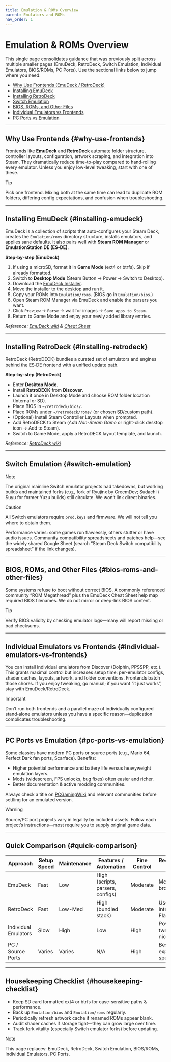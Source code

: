 ```yaml
---
title: Emulation & ROMs Overview
parent: Emulators and ROMs
nav_order: 1
---
```


# Emulation & ROMs Overview

This single page consolidates guidance that was previously split across multiple smaller pages (EmuDeck, RetroDeck, Switch Emulation, Individual Emulators, BIOS/ROMs, PC Ports). Use the sectional links below to jump where you need:

- [Why Use Frontends (EmuDeck / RetroDeck)](#why-use-frontends)
- [Installing EmuDeck](#installing-emudeck)
- [Installing RetroDeck](#installing-retrodeck)
- [Switch Emulation](#switch-emulation)
- [BIOS, ROMs, and Other Files](#bios-roms-and-other-files)
- [Individual Emulators vs Frontends](#individual-emulators-vs-frontends)
- [PC Ports vs Emulation](#pc-ports-vs-emulation)

---
## Why Use Frontends {#why-use-frontends}
Frontends like **EmuDeck** and **RetroDeck** automate folder structure, controller layouts, configuration, artwork scraping, and integration into Steam. They dramatically reduce time-to-play compared to hand‑rolling every emulator. Unless you enjoy low-level tweaking, start with one of these.

> [!TIP]
> Pick one frontend. Mixing both at the same time can lead to duplicate ROM folders, differing config expectations, and confusion when troubleshooting.

---
## Installing EmuDeck {#installing-emudeck}
EmuDeck is a collection of scripts that auto-configures your Steam Deck, creates the `Emulation/roms` directory structure, installs emulators, and applies sane defaults. It also pairs well with **Steam ROM Manager** or **EmulationStation DE (ES‑DE)**.

<div class="panel panel--soft">
<strong>Step‑by‑step (EmuDeck)</strong>
<ol>
  <li>If using a microSD, format it in <strong>Game Mode</strong> (ext4 or btrfs). Skip if already formatted.</li>
  <li>Switch to <strong>Desktop Mode</strong> (Steam Button → Power → Switch to Desktop).</li>
  <li>Download the <a href="https://www.emudeck.com/#download">EmuDeck Installer</a>.</li>
  <li>Move the installer to the desktop and run it.</li>
  <li>Copy your ROMs into <code>Emulation/roms</code>. (BIOS go in <code>Emulation/bios</code>.)</li>
  <li>Open Steam ROM Manager via EmuDeck and enable the parsers you want.</li>
  <li>Click <code>Preview</code> → <code>Parse</code> → wait for images → <code>Save apps to Steam</code>.</li>
  <li>Return to Game Mode and enjoy your newly added library entries.</li>
</ol>
<em>Reference: <a href="https://emudeck.github.io/">EmuDeck wiki</a> &amp; <a href="https://emudeck.github.io/cheat-sheet/">Cheat Sheet</a></em>
</div>

---
## Installing RetroDeck {#installing-retrodeck}
RetroDeck (RetroDECK) bundles a curated set of emulators and engines behind the ES‑DE frontend with a unified update path.

<div class="panel panel--soft">
<strong>Step‑by‑step (RetroDeck)</strong>
<ul>
  <li>Enter <strong>Desktop Mode</strong>.</li>
  <li>Install <strong>RetroDECK</strong> from <strong>Discover</strong>.</li>
  <li>Launch it once in Desktop Mode and choose ROM folder location (Internal or SD).</li>
  <li>Place BIOS in <code>~/retrodeck/bios/</code>.</li>
  <li>Place ROMs under <code>~/retrodeck/roms/</code> (or chosen SD/custom path).</li>
  <li>(Optional) Install Steam Controller Layouts when prompted.</li>
  <li>Add RetroDECK to Steam (<em>Add Non-Steam Game</em> or right-click desktop icon → Add to Steam).</li>
  <li>Switch to Game Mode, apply a RetroDECK layout template, and launch.</li>
</ul>
<em>Reference: <a href="https://retrodeck.readthedocs.io/en/latest/wiki_devices/steamdeck/steamdeck-start/">RetroDeck wiki</a></em>
</div>

---
## Switch Emulation {#switch-emulation}

> [!NOTE]
> The original mainline Switch emulator projects had takedowns, but working builds and maintained forks (e.g., fork of Ryujinx by GreemDev; Sudachi / Suyu for former Yuzu builds) still circulate. We won’t link direct binaries.

> [!CAUTION]
> All Switch emulators require <code>prod.keys</code> and firmware. We will not tell you where to obtain them.

Performance varies: some games run flawlessly, others stutter or have audio issues. Community compatibility spreadsheets and patches help—see the widely shared Google Sheet (search “Steam Deck Switch compatibility spreadsheet” if the link changes).

---
## BIOS, ROMs, and Other Files {#bios-roms-and-other-files}
Some systems refuse to boot without correct BIOS. A commonly referenced community “ROM Megathread” plus the EmuDeck Cheat Sheet help map required BIOS filenames. We do not mirror or deep-link BIOS content.

> [!TIP]
> Verify BIOS validity by checking emulator logs—many will report missing or bad checksums.

---
## Individual Emulators vs Frontends {#individual-emulators-vs-frontends}
You can install individual emulators from Discover (Dolphin, PPSSPP, etc.). This grants maximal control but increases setup time: per-emulator configs, shader caches, layouts, artwork, and folder conventions. Frontends batch those chores. If you enjoy tweaking, go manual; if you want “it just works”, stay with EmuDeck/RetroDeck.

> [!IMPORTANT]
> Don’t run both frontends and a parallel maze of individually configured stand‑alone emulators unless you have a specific reason—duplication complicates troubleshooting.

---
## PC Ports vs Emulation {#pc-ports-vs-emulation}
Some classics have modern PC ports or source ports (e.g., Mario 64, Perfect Dark fan ports, Scarface). Benefits:

- Higher potential performance and battery life versus heavyweight emulation layers.
- Mods (widescreen, FPS unlocks, bug fixes) often easier and richer.
- Better documentation & active modding communities.

Always check a title on <a href="https://www.pcgamingwiki.com/wiki/Home">PCGamingWiki</a> and relevant communities before settling for an emulated version.

> [!WARNING]
> Source/PC port projects vary in legality by included assets. Follow each project’s instructions—most require you to supply original game data.

---
## Quick Comparison {#quick-comparison}

| Approach | Setup Speed | Maintenance | Features / Automation | Fine Control | Recommended For |
| -------- | ----------- | ----------- | --------------------- | ------------ | --------------- |
| EmuDeck  | Fast | Low | High (scripts, parsers, configs) | Moderate | Most users / broad libraries |
| RetroDeck | Fast | Low-Med | High (bundled stack) | Moderate | Users wanting integrated Flatpak pack |
| Individual Emulators | Slow | High | Low | High | Power tweakers, niche systems |
| PC / Source Ports | Varies | Varies | N/A | High | Best experience for specific titles |

---
## Housekeeping Checklist {#housekeeping-checklist}
- Keep SD card formatted ext4 or btrfs for case-sensitive paths & performance.
- Back up `Emulation/bios` and `Emulation/roms` regularly.
- Periodically refresh artwork cache if renamed ROMs appear blank.
- Audit shader caches if storage tight—they can grow large over time.
- Track fork vitality (especially Switch emulator forks) before updating.

> [!NOTE]
> This page replaces: EmuDeck, RetroDeck, Switch Emulation, BIOS/ROMs, Individual Emulators, PC Ports.
